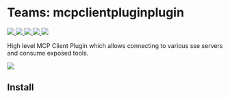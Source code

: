 # Teams: mcpclientpluginplugin

<p>
    <a href="https://www.npmjs.com/package/@microsoft/spark.mcpclientplugin" target="_blank">
        <img src="https://img.shields.io/npm/v/@microsoft/spark.mcpclientplugin" />
    </a>
    <a href="https://www.npmjs.com/package/@microsoft/spark.mcpclientplugin?activeTab=code" target="_blank">
        <img src="https://img.shields.io/bundlephobia/min/@microsoft/spark.mcpclientplugin" />
    </a>
    <a href="https://www.npmjs.com/package/@microsoft/spark.mcpclientplugin?activeTab=dependencies" target="_blank">
        <img src="https://img.shields.io/librariesio/release/npm/@microsoft/spark.mcpclientplugin" />
    </a>
    <a href="https://www.npmjs.com/package/@microsoft/spark.mcpclientplugin" target="_blank">
        <img src="https://img.shields.io/npm/dw/@microsoft/spark.mcpclientplugin" />
    </a>
    <a href="https://microsoft.github.io/spark.js" target="_blank">
        <img src="https://img.shields.io/badge/📖 docs-open-blue" />
    </a>
</p>

High level MCP Client Plugin which allows connecting to various sse servers and consume exposed tools.

<a href="https://microsoft.github.io/spark.js/2.getting-started/1.create-application.html" target="_blank">
    <img src="https://img.shields.io/badge/📖 Getting Started-blue?style=for-the-badge" />
</a>

## Install
